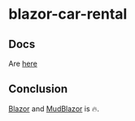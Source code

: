 # blazor-car-rental

## Docs
Are [here](docs/documentation.md)

## Conclusion
[Blazor](https://dotnet.microsoft.com/en-us/apps/aspnet/web-apps/blazor) and [MudBlazor](https://mudblazor.com/) is 🔥.
